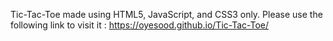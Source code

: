 Tic-Tac-Toe made using HTML5, JavaScript, and CSS3 only. 
Please use the following link to visit it : https://oyesood.github.io/Tic-Tac-Toe/
